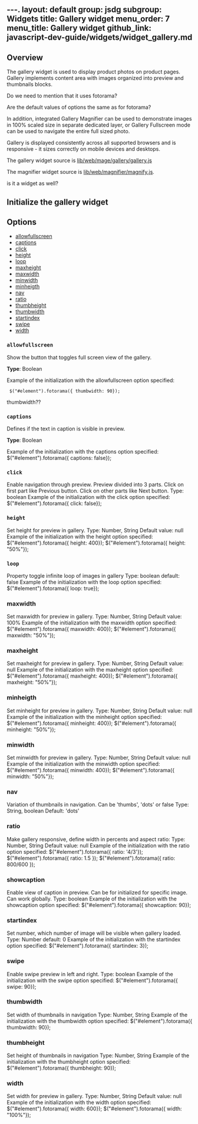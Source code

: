 ---.
layout: default
group: jsdg
subgroup: Widgets
title: Gallery widget
menu_order: 7
menu_title: Gallery widget
github_link: javascript-dev-guide/widgets/widget_gallery.md
---

<h2>Overview</h2>

The gallery widget is used to display product photos on product pages. Gallery implements content area with images organized into preview and thumbnails blocks.

<p class="q">Do we need to mention that it uses fotorama?</p>
<p class="q">Are the default values of options the same as for fotorama?</p>

In addition, integrated Gallery Magnifier can be used to demonstrate images in 100% scaled size in separate dedicated layer,
or Gallery Fullscreen mode can be used to navigate the entire full sized photo.

Gallery is displayed consistently across all supported browsers and is responsive - it sizes correctly on mobile devices and desktops.

The gallery widget source is <a href="{{site.mage2000url}}lib/web/mage/gallery/gallery.js">lib/web/mage/gallery/gallery.js</a>

The magnifier widget source is <a href="{{site.mage2000url}}lib/web/magnifier/magnify.js"> lib/web/magnifier/magnify.js</a>.
 
<p class="q">is it a widget as well?</p>

<h2>Initialize the gallery widget</h2>

<h2>Options</h2>
<ul>
<li><a href="#gallery_allowfullscreen">allowfullscreen</a></li>
<li><a href="#gallery_captions">captions</a></li>
<li><a href="#gallery_click">click</a></li>
<li><a href="#gallery_height">height</a></li>
<li><a href="#gallery_loop">loop</a></li>
<li><a href="#gallery_maxheight">maxheight</a></li>
<li><a href="#gallery_maxwidth">maxwidth</a></li>
<li><a href="#gallery_mindwidth">minwidth</a></li>
<li><a href="#gallery_minheigth">minheigth</a></li>
<li><a href="#gallery_nav">nav</a></li>
<li><a href="#gallery_ratio">ratio</a></li>
<li><a href="#gallery_thumbheight">thumbheight</a></li>
<li><a href="#gallery_thumbwidth">thumbwidth</a></li>
<li><a href="#gallery_startindex">startindex</a></li>
<li><a href="#gallery_swipe">swipe</a></li>
<li><a href="#gallery_width">width</a></li>
</ul>

<h3 id="gallery_allowfullscreen"><code>allowfullscreen</code></h3>
Show the button that toggles full screen view of the gallery.

**Type**: Boolean

Example of the initialization with the allowfullscreen option specified:

     $("#element").fotorama({ thumbwidth: 90});

<p class="q">thumbwidth??</p>

<h3 id="gallery_captions"><code>captions</code></h3>

Defines if the text in caption is visible in preview.

**Type**: Boolean

Example of the initialization with the captions option specified:
     $("#element").fotorama({ captions: false});

<h3 id="gallery_click"><code>click</code></h3>
    Enable navigation through preview. Preview divided into 3 parts. Click on first part like Previous button. Click on other parts like Next button.
    Type: boolean
    Example of the initialization with the click option specified:
     $("#element").fotorama({ click: false});

<h3 id="gallery_height"><code>height</code></h3>
     Set height for preview in gallery.
     Type: Number, String
     Default value: null
     Example of the initialization with the height option specified:
     $("#element").fotorama({ height: 400});
     $("#element").fotorama({ height: "50%"});

<h3 id="gallery_loop"><code>loop</code></h3>
    Property toggle infinite loop of images in gallery
    Type: boolean
    default: false
    Example of the initialization with the loop option specified:
     $("#element").fotorama({ loop: true});

<h3 id="gallery_maxwidth">maxwidth</h3>
     Set maxwidth for preview in gallery.
     Type: Number, String
     Default value: 100%
     Example of the initialization with the maxwidth option specified:
     $("#element").fotorama({ maxwidth: 400});
     $("#element").fotorama({ maxwidth: "50%"});

<h3 id="gallery_maxheight">maxheight</h3>
     Set maxheight for preview in gallery.
     Type: Number, String
     Default value: null
     Example of the initialization with the maxheight option specified:
     $("#element").fotorama({ maxheight: 400});
     $("#element").fotorama({ maxheight: "50%"});

<h3 id="gallery_minheigth">minheigth</h3>
     Set minheight for preview in gallery.
     Type: Number, String
     Default value: null
     Example of the initialization with the minheight option specified:
     $("#element").fotorama({ minheight: 400});
     $("#element").fotorama({ minheight: "50%"});

<h3 id="gallery_mindwidth">minwidth</h3>
     Set minwidth for preview in gallery.
     Type: Number, String
     Default value: null
     Example of the initialization with the minwidth option specified:
     $("#element").fotorama({ minwidth: 400});
     $("#element").fotorama({ minwidth: "50%"});

<h3 id="gallery_nav">nav</h3>
    Variation of thumbnails in navigation. Can be 'thumbs', 'dots' or false
    Type: String, boolean
    Default: 'dots'

<h3 id="gallery_ratio">ratio</h3>
     Make gallery responsive, define width in percents and aspect ratio:
     Type: Number, String
     Default value: null
     Example of the initialization with the ratio option specified:
     $("#element").fotorama({ ratio: '4/3'});
     $("#element").fotorama({ ratio: 1.5 });
     $("#element").fotorama({ ratio: 800/600 });

<h3 id="gallery_showcaption">showcaption</h3>
    Enable view of caption in preview. Can be for initialized for specific image. Can work globally.
    Type: boolean
    Example of the initialization with the showcaption option specified:
     $("#element").fotorama({ showcaption: 90});

<h3 id="gallery_startindex">startindex</h3>
    Set number, which number of image will be visible when gallery loaded.
    Type: Number
    default: 0 
    Example of the initialization with the startindex option specified:
     $("#element").fotorama({ startindex: 3});


<h3 id="gallery_swipe">swipe</h3>
    Enable swipe preview in left and right.
    Type: boolean
    Example of the initialization with the swipe option specified:
     $("#element").fotorama({ swipe: 90});

<h3 id="gallery_thumbwidth">thumbwidth</h3>
    Set width of thumbnails in navigation
    Type: Number, String
    Example of the initialization with the thumbwidth option specified:
     $("#element").fotorama({ thumbwidth: 90});
<h3 id="gallery_thumbwidth">thumbheight</h3>
    Set height of thumbnails in navigation
    Type: Number, String
    Example of the initialization with the thumbheight option specified:
     $("#element").fotorama({ thumbheight: 90});


<h3 id="gallery_width">width</h3>
Set width for preview in gallery.
Type: Number, String
Default value: null
Example of the initialization with the width option specified:
$("#element").fotorama({ width: 600});
$("#element").fotorama({ width: "100%"});